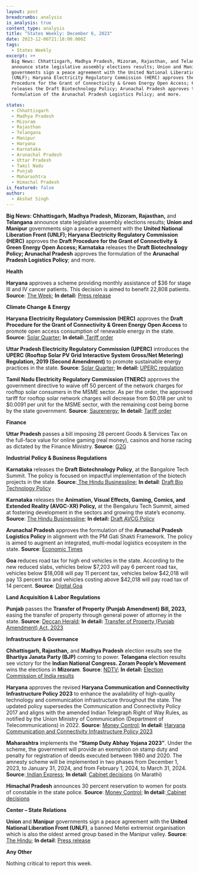```yaml
---
layout: post
breadcrumbs: analysis
is_analysis: true
content_type: analysis
title: "States Weekly: December 6, 2023"
date: 2023-12-06T21:18:00.000Z
tags:
  - States Weekly
excerpt: >+
  Big News: Chhattisgarh, Madhya Pradesh, Mizoram, Rajasthan, and Telangana
  announce state legislative assembly elections results; Union and Manipur
  governments sign a peace agreement with the United National Liberation Front
  (UNLF); Haryana Electricity Regulatory Commission (HERC) approves the Draft
  Procedure for the Grant of Connectivity & Green Energy Open Access; Karnataka
  releases the Draft Biotechnology Policy; Arunachal Pradesh approves the
  formulation of the Arunachal Pradesh Logistics Policy; and more.

states:
  - Chhattisgarh
  - Madhya Pradesh
  - Mizoram
  - Rajasthan
  - Telangana
  - Manipur
  - Haryana
  - Karnataka
  - Arunachal Pradesh
  - Uttar Pradesh
  - Tamil Nadu
  - Punjab
  - Maharashtra
  - Himachal Pradesh
is_featured: false
author:
  - Akshat Singh
---
```

**Big News: Chhattisgarh, Madhya Pradesh, Mizoram, Rajasthan,** and **Telangana** announce state legislative assembly elections results; **Union and Manipur** governments sign a peace agreement with the **United National Liberation Front (UNLF); Haryana Electricity Regulatory Commission (HERC)** approves the **Draft Procedure for the Grant of Connectivity & Green Energy Open Access; Karnataka** releases the **Draft Biotechnology Policy; Arunachal Pradesh** approves the formulation of the **Arunachal Pradesh Logistics Policy**; and more.

**Health** 

**Haryana** approves a scheme providing monthly assistance of $36 for stage III and IV cancer patients. This decision is aimed to benefit 22,808 patients. **Source**: [The Week](https://www.theweek.in/wire-updates/national/2023/11/27/des46-hr-cab-cancer-patients.html); **In detail:** [Press release](https://acrobat.adobe.com/id/urn:aaid:sc:VA6C2:fa498261-9335-4c4d-b2ca-a79aee105b33)

**Climate Change & Energy**

**Haryana Electricity Regulatory Commission (HERC)** approves the **Draft Procedure for the Grant of Connectivity & Green Energy Open Access** to promote open access consumption of renewable energy in the state. **Source**: [Solar Quarter](https://solarquarter.com/2023/11/29/haryana-electricity-regulatory-commission-approves-green-energy-open-access-procedures/); **In detail:**[ Tariff order](https://herc.gov.in/WriteReadData/Orders/O20231129.pdf)

**Uttar Pradesh Electricity Regulatory Commission (UPERC)** introduces the **UPERC (Rooftop Solar PV Grid Interactive System Gross/Net Metering) Regulation, 2019 (Second Amendment)** to promote sustainable energy practices in the state. **Source**: [Solar Quarter](https://solarquarter.com/2023/11/29/uperc-empowers-solar-energy-adoption-with-landmark-amendment-to-rooftop-solar-regulations-2019/); **In detail:** [UPERC regulation](https://www.uperc.org/App_File/NotifiedRSPVSecondAmendment-pdf1128202342747AM.pdf)

**Tamil Nadu Electricity Regulatory Commission (TNERC)** approves the government directive to waive off 50 percent of the network charges for rooftop solar consumers in the MSME sector. As per the order, the approved tariff for rooftop solar network charges will decrease from $0.018 per unit to $0.0091 per unit for the MSME sector, with the remaining cost being borne by the state government. **Source**: [Saurenergy](https://www.saurenergy.com/solar-energy-news/tamil-nadu-exempts-50-of-rooftop-solar-network-charges-for-msmes); **In detail:** [Tariff order](http://www.tnerc.gov.in/Orders/files/TO-Order%20No1181120231523.pdf)

**Finance**

**Uttar Pradesh** passes a bill imposing 28 percent Goods & Services Tax on the full-face value for online gaming (real money), casinos and horse racing as dictated by the Finance Ministry. **Source**: [G2G](https://g2g.news/gst-on-online-gaming/uttar-pradesh-passes-bill-implementing-28-gst-for-online-gaming-casinos-and-horse-racing/)

**Industrial Policy & Business Regulations**  

**Karnataka** releases the **Draft Biotechnology Policy**, at the Bangalore Tech Summit. The policy is focused on impactful implementation of the biotech projects in the state. **Source**:[ The Hindu Businessline](https://www.thehindubusinessline.com/news/national/karnataka-releases-draft-biotechnology-and-avgc-xr-policy/article67587757.ece); **In detail**: [Draft Bio Technology Policy](https://itbtst.karnataka.gov.in/storage/pdf-files/DraftKarnatakaBiotechnologyPolicy.pdf)

**Karnataka** releases the **Animation, Visual Effects, Gaming, Comics, and Extended Reality (AVGC-XR) Policy,** at the Bengaluru Tech Summit, aimed at fostering development in the sectors and growing the state’s economy. **Source**: [The Hindu Businessline](https://www.thehindubusinessline.com/news/national/karnataka-releases-draft-biotechnology-and-avgc-xr-policy/article67587757.ece); **In detail:** [Draft AVCG Policy](https://itbtst.karnataka.gov.in/storage/pdf-files/DraftAVGCPolicy.pdf)

**Arunachal Pradesh** approves the formulation of the **Arunachal Pradesh Logistics Policy** in alignment with the PM Gati Shakti Framework. The policy is aimed to augment an integrated, multi-modal logistics ecosystem in the state. **Source**: [Economic Times](https://infra.economictimes.indiatimes.com/news/logistics/state-cabinet-approves-arunachal-pradesh-logistics-policy/105651039)

**Goa** reduces road tax for high end vehicles in the state. According to the new reduced slabs, vehicles below $7,203 will pay 6 percent road tax, vehicles below $18,008 will pay 11 percent tax, vehicles below $42,018 will pay 13 percent tax and vehicles costing above $42,018 will pay road tax of 14 percent. **Source**: [Digital Goa](https://digitalgoa.com/goa-cabinet-slashes-road-tax-on-high-end-vehicles-to-prevent-vehicles-getting-registered-in-puducherry/)

**Land Acquisition & Labor Regulations**  

**Punjab** passes the **Transfer of Property (Punjab Amendment) Bill, 2023,** easing the transfer of property through general power of attorney in the state. **Source**: [Deccan Herald](https://www.deccanherald.com/india/punjab/punjab-assembly-passes-four-bills-including-canal-and-drainage-bill-2790064); **In detail:** [Transfer of Property (Punjab Amendment) Act, 2023](https://punjabassembly.nic.in/(S(qs2vsl0xnv3cq2mryqdbfv0s))/images/docs/AssemblyFiles/16/173/20231020/Documents/15-PLA-2023%20The%20Transfer%20of%20Property%20(Punjab%20Amendment)%20Bill,%202023.pdf)

**Infrastructure & Governance** 

**Chhattisgarh, Rajasthan,** and **Madhya Pradesh** election results see the **Bhartiya Janata Party (BJP)** coming to power. **Telangana** election results see victory for the **Indian National Congress. Zoram People’s Movement** wins the elections in **Mizoram**. **Source**: [NDTV](https://www.ndtv.com/india-news/election-results-2023-live-rajasthan-madhya-pradesh-telangana-chhattisgarh-assembly-elections-bjp-congress-brs-4626935); **In detail:** [Election Commission of India results](https://results.eci.gov.in/AcResultGenDecNew2023/index.htm)

**Haryana** approves the revised **Haryana Communication and Connectivity Infrastructure Policy 2023** to enhance the availability of high-quality technology and communication infrastructure throughout the state. The updated policy supersedes the Communication and Connectivity Policy 2017 and aligns with the amended Indian Telegraph Right of Way Rules, as notified by the Union Ministry of Communication (Department of Telecommunications) in 2022. **Source**: [Money Control](https://www.moneycontrol.com/news/economy/policy/haryana-cabinet-approves-revised-communication-and-connectivity-infrastructure-policy-11817841.html); **In detail**: [Haryana Communication and Connectivity Infrastructure Policy 2023](https://acrobat.adobe.com/id/urn:aaid:sc:VA6C2:4a6eff3a-63d4-415c-8bbd-cf4c5ee7960c)

**Maharashtra** implements the **“Stamp Duty Abhay Yojana 2023”**. Under the scheme, the government will provide an exemption on stamp duty and penalty for registration of deeds executed between 1980 and 2020. The amnesty scheme will be implemented in two phases from December 1, 2023, to January 31, 2024, and from February 1, 2024, to March 31, 2024. **Source**:[ Indian Express](https://indianexpress.com/article/cities/mumbai/state-to-implement-stamp-duty-abhay-yojana-amnesty-scheme-2023-9047747/); **In detail**: [Cabinet decisions](https://www.maharashtra.gov.in/Upload/PDF/Dt_29_11-2023_Cabinet_Decisions_Meeting_No_54.pdf) (in Marathi)

**Himachal Pradesh** announces 30 percent reservation to women for posts of constable in the state police. **Source**: [Money Control](https://www.moneycontrol.com/news/business/himachal-cabinet-approves-30-reservation-to-women-for-posts-of-constable-11841551.html); **In detail**:[ Cabinet decisions](http://himachalpr.gov.in/PressReleaseByYear.aspx?Language=1&ID=32521&Type=2&Date=01/12/2023)

**Center – State Relations** 

**Union** and **Manipur** governments sign a peace agreement with the **United National Liberation Front (UNLF)**, a banned Meitei extremist organisation which is also the oldest armed group based in the Manipur valley. **Source**:[ The Hindu](https://www.thehindu.com/news/national/manipurs-oldest-militant-group-unlf-signs-peace-pact-with-government-amit-shah-says-historic-milestone/article67587167.ece); **In detail**: [Press release](https://pib.gov.in/PressReleasePage.aspx?PRID=1980862)

**Any Other**

Nothing critical to report this week.
